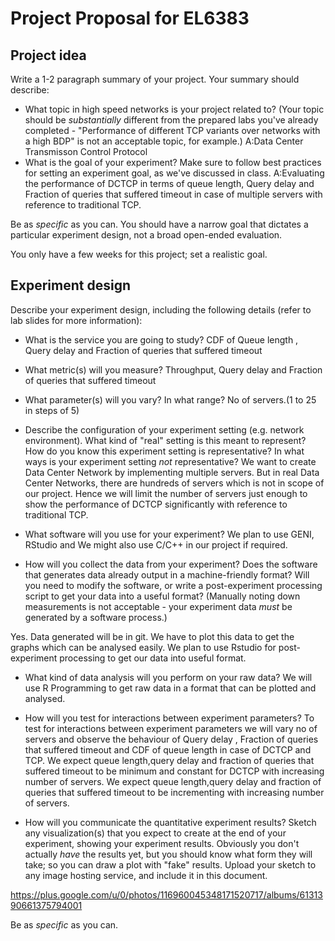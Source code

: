 Project Proposal for EL6383
===========================


## Project idea

Write a 1-2 paragraph summary of your project. Your summary should describe:

* What topic in high speed networks is your project related to? (Your topic should be *substantially* different from the prepared labs you've already completed - "Performance of different TCP variants over networks with a high BDP" is not an acceptable topic, for example.)
A:Data Center Transmisson Control Protocol
* What is the goal of your experiment? Make sure to follow best practices
for setting an experiment goal, as we've discussed in class.
A:Evaluating the performance of DCTCP in terms of queue length, Query delay and Fraction of queries that suffered timeout in case of multiple servers with reference to traditional TCP.

Be as *specific* as you can. You should have a narrow goal that dictates
a particular experiment design, not a broad open-ended evaluation.

You only have a few weeks for this project; set a realistic goal.


## Experiment design

Describe your experiment design, including the following details (refer to lab slides for more information):

* What is the service you are going to study?
 CDF of Queue length , Query delay and Fraction of queries that suffered timeout

* What metric(s) will you measure?
  Throughput, Query delay and Fraction of queries that suffered timeout
* What parameter(s) will you vary? In what range?
  No of servers.(1 to 25 in steps of 5)

* Describe the configuration of your experiment setting (e.g. network environment).
What kind of "real" setting is this meant to represent? How do you know this experiment setting is representative? In what ways is your experiment setting *not* representative?
We want to create Data Center Network by implementing multiple servers.
But in real Data Center Networks, there are hundreds of servers which is not in scope of our project. Hence we will limit the number of servers
just enough to show the performance of DCTCP significantly with reference to traditional TCP.

* What software will you use for your experiment?
We plan to use GENI, RStudio and We might also use C/C++ in our project if required. 

* How will you collect the data from your experiment? Does the software that
generates data already output in a machine-friendly format? Will you need
to modify the software, or write a post-experiment processing script
to get your data into a useful format? (Manually noting down measurements
is not acceptable - your experiment data *must* be generated by a software
process.)

Yes. Data generated will be in git. We have to plot this data to get the graphs which can be analysed easily.
We plan to use Rstudio for post-experiment processing to get our data into useful format.

* What kind of data analysis will you perform on your raw data?
We will use R Programming to get raw data in a format that can be plotted and analysed.

* How will you test for interactions between experiment parameters?
To test for interactions between experiment parameters we will vary no of servers and observe the behaviour of Query delay , 
Fraction of queries that suffered timeout and CDF of queue length in case of DCTCP and TCP.
We expect queue length,query delay and fraction of queries that suffered timeout to be minimum and constant for DCTCP with 
increasing number of servers.
We expect queue length,query delay and fraction of queries that suffered timeout to be incrementing with increasing number of servers.


* How will you communicate the quantitative experiment results? Sketch any
visualization(s) that you expect to create at the end of your
experiment, showing your experiment results. Obviously you don't actually *have*
the results yet, but you should know what form they will take; so you can
draw a plot with "fake" results. Upload your sketch to any image hosting
service, and include it in this document.

https://plus.google.com/u/0/photos/116960045348171520717/albums/6131390661375794001

Be as *specific* as you can.

